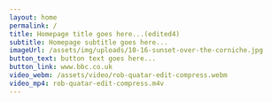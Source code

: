 ```yaml
---
layout: home
permalink: /
title: Homepage title goes here...(edited4)
subtitle: Homepage subtitle goes here...
imageUrl: /assets/img/uploads/10-16-sunset-over-the-corniche.jpg
button_text: button text goes here...
button_link: www.bbc.co.uk
video_webm: /assets/video/rob-quatar-edit-compress.webm
video_mp4: rob-quatar-edit-compress.m4v
---
```


